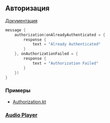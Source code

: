 ## Авторизация

[Документация](https://yandex.ru/dev/dialogs/alice/doc/ru/auth/when-to-use)


```kotlin
message {
    authorization(onAlreadyAuthenticated = {
        response {
            text = "Already Authenticated"
        }
    }, onAuthorizationFailed = {
        response {
            text = "Authorization Failed"
        }
    })
}
```

### Примеры
- [Authorization.kt](../examples/src/main/kotlin/com/github/examples/Authorization.kt)

### [Audio Player](Audio_Player.md)